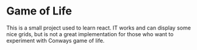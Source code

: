 # Game of Life
This is a small project used to learn react. IT works and can display some nice grids, but is not a great implementation for those who want to experiment with Conways game of life. 

